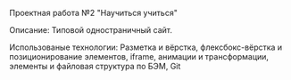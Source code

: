 Проектная работа №2 "Научиться учиться"

Описание:
Типовой одностраничный сайт.

Использованые технологии:
Разметка и вёрстка, флексбокс-вёрстка и позиционирование элементов, iframe, анимации и трансформации, элементы и файловая структура по БЭМ, Git
